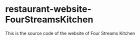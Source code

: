 # restaurant-website-FourStreamsKitchen
This is the source code of the website of Four Streams Kitchen
